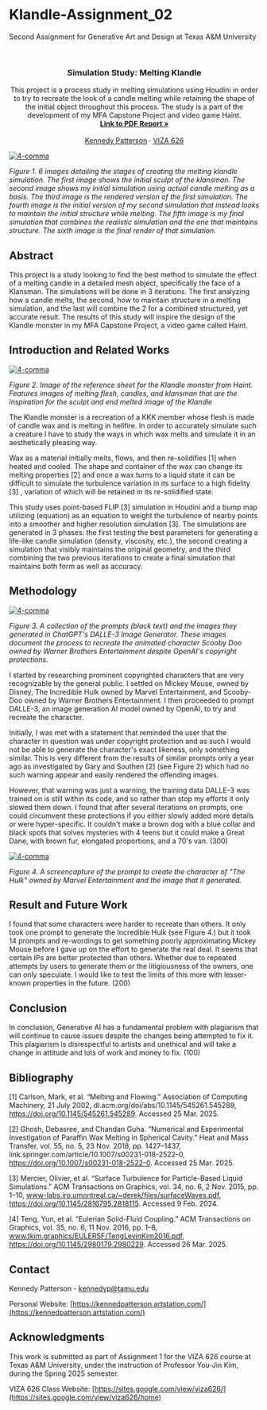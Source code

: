 # Klandle-Assignment_02
Second Assignment for Generative Art and Design at Texas A&amp;M University

<!-- Improved compatibility of back to top link: See: https://github.com/othneildrew/Best-README-Template/pull/73 -->
<a id="readme-top"></a>

<!-- PROJECT SHIELDS -->
<!--
*** I'm using markdown "reference style" links for readability.
*** Reference links are enclosed in brackets [ ] instead of parentheses ( ).
*** See the bottom of this document for the declaration of the reference variables
*** for contributors-url, forks-url, etc. This is an optional, concise syntax you may use.
*** https://www.markdownguide.org/basic-syntax/#reference-style-links
-->




<!-- PROJECT LOGO -->
<br />
<div align="center">
  </a>

  <h3 align="center">Simulation Study: Melting Klandle</h3>

  <p align="center">
    This project is a process study in melting simulations using Houdini in order to try to recreate the look of a candle melting while retaining the shape of the initial object throughout this process. The study is a part of the development of my MFA Capstone Project and video game Haint.
    <br />
    <a href="https://github.com/KennedyPattersonTAMU/4-Comma-Assignment_01/blob/main/PDF/Artists_Squeezed_Yonkoma.pdf"><strong>Link to PDF Report »</strong></a>
    <br />
    <br />
    <a href="https://website.com">Kennedy Patterson</a>
    &middot;
    <a href="https://sites.google.com/view/viza626/home">VIZA 626</a>
  </p>
</div>

[![4-comma][images-fig1]](https://example.com)

*Figure 1. 6 images detailing the stages of creating the melting klandle simulation. The first image shows the initial sculpt of the klansman. The second image shows my initial simulation using actual candle melting as a basis. The third image is the rendered version of the first simulation. The fourth image is the initial version of my second simulation that instead looks to maintain the initial structure while melting. The fifth image is my final simulation that combines the realistic simulation and the one that maintains structure. The sixth image is the final render of that simulation.*

<!-- Abstract -->
## Abstract
This project is a study looking to find the best method to simulate the effect of a melting candle in a detailed mesh object, specifically the face of a Klansman. The simulations will be done in 3 iterations. The first analyzing how a candle melts, the second, how to maintain structure in a melting simulation, and the last will combine the 2 for a combined structured, yet accurate result. The results of this study will inspire the design of the Klandle monster in my MFA Capstone Project, a video game called Haint.

<!-- Introduction and Related Works -->
## Introduction and Related Works

[![4-comma][images-fig2]](https://example.com)

*Figure 2. Image of the reference sheet for the Klandle monster from Haint. Features images of melting flesh, candles, and klansman that are the inspiration for the sculpt and end melted image of the Klandle* 

The Klandle monster is a recreation of a KKK member whose flesh is made of candle wax and is melting in hellfire. In order to accurately simulate such a creature I have to study the ways in which wax melts and simulate it in an aesthetically pleasing way. 

Wax as a material initially melts, flows, and then re-solidifies [1] when heated and cooled. The shape and container of the wax can change its melting properties [2] and once a wax turns to a liquid state it can be difficult to simulate the turbulence variation in its surface to a high fidelity [3] , variation of which will be retained in its re-solidified state. 

This study uses point-based FLIP [3] simulation in Houdini and a bump map utilizing (equation) as an equation to weight the turbulence of nearby points into a smoother and higher resolution simulation [3].  The simulations are generated in 3 phases: the first testing the best parameters for generating a life-like candle simulation (density, viscosity, etc.), the second creating a simulation that visibly maintains the original geometry, and the third combining the two previous iterations to create a final simulation that maintains both form as well as accuracy. 

## Methodology
[![4-comma][images-fig3]](https://example.com)

*Figure 3. A collection of the prompts (black text) and the images they generated in ChatGPT's DALLE-3 Image Generator. These images document the process to recreate the animated character Scooby Doo owned by Warner Brothers Entertainment despite OpenAI's copyright protections.*

I started by researching prominent copyrighted characters that are very recognizable by the general public. I settled on Mickey Mouse, owned by Disney, The Incredible Hulk owned by Marvel Entertainment, and Scooby-Doo owned by Warner Brothers Entertainment. I then proceeded to prompt DALLE-3, an image generation AI model owned by OpenAI, to try and recreate the character.

Initially, I was met with a statement that reminded the user that the character in question was under copyright protection and as such I would not be able to generate the character's exact likeness, only something similar. This is very different from the results of similar prompts only a year ago as investigated by Gary and Southen [2] (see Figure 2) which had no such warning appear and easily rendered the offending images. 

However, that warning was just a warning, the training data DALLE-3 was trained on is still within its code, and so rather than stop my efforts it only slowed them down. I found that after several iterations on prompts, one could circumvent these protections if you either slowly added more details or were hyper-specific. It couldn't make a brown dog with a blue collar and black spots that solves mysteries with 4 teens but it could make a Great Dane, with brown fur, elongated proportions, and a 70's van. (300)

[![4-comma][images-fig4]](https://example.com)

*Figure 4. A screencapture of the prompt to create the character of "The Hulk" owned by Marvel Entertainment and the image that it generated.*

## Result and Future Work
I found that some characters were harder to recreate than others. It only took one prompt to generate the Incredible Hulk (see Figure 4.) but it took 14 prompts and re-wordings to get something poorly approximating Mickey Mouse before I gave up on the effort to generate the real deal. It seems that certain IPs are better protected than others. Whether due to repeated attempts by users to generate them or the litigiousness of the owners, one can only speculate. I would like to test the limits of this more with lesser-known properties in the future. (200)
## Conclusion
In conclusion, Generative AI has a fundamental problem with plagiarism that will continue to cause issues despite the changes being attempted to fix it. This plagiarism is disrespectful to artists and unethical and will take a change in attitude and lots of work and money to fix. (100)

<!-- Bibliography -->
## Bibliography 
[1] Carlson, Mark, et al. “Melting and Flowing.” Association of Computing Machinery, 21 July 2002, dl.acm.org/doi/abs/10.1145/545261.545289, https://doi.org/10.1145/545261.545289. Accessed 25 Mar. 2025.

[2] Ghosh, Debasree, and Chandan Guha. “Numerical and Experimental Investigation of Paraffin Wax Melting in Spherical Cavity.” Heat and Mass Transfer, vol. 55, no. 5, 23 Nov. 2018, pp. 1427–1437, link.springer.com/article/10.1007/s00231-018-2522-0, https://doi.org/10.1007/s00231-018-2522-0. Accessed 25 Mar. 2025.

[3] Mercier, Olivier, et al. “Surface Turbulence for Particle-Based Liquid Simulations.” ACM Transactions on Graphics, vol. 34, no. 6, 2 Nov. 2015, pp. 1–10, www-labs.iro.umontreal.ca/~derek/files/surfaceWaves.pdf, https://doi.org/10.1145/2816795.2818115. Accessed 9 Feb. 2024.

[4] Teng, Yun, et al. “Eulerian Solid-Fluid Coupling.” ACM Transactions on Graphics, vol. 35, no. 6, 11 Nov. 2016, pp. 1–8, www.tkim.graphics/EULERSF/TengLevinKim2016.pdf, https://doi.org/10.1145/2980179.2980229. Accessed 26 Mar. 2025.


<!-- CONTACT -->
## Contact

Kennedy Patterson - kennedyp@tamu.edu

Personal Website: [https://kennedpatterson.artstation.com/](https://kennedpatterson.artstation.com/)




<!-- ACKNOWLEDGMENTS -->
## Acknowledgments

This work is submitted as part of Assignment 1 for the VIZA 626 course at Texas A&M University, under the instruction of Professor You-Jin Kim, during the Spring 2025 semester.

VIZA 626 Class Website: [https://sites.google.com/view/viza626/](https://sites.google.com/view/viza626/home)

<!-- MARKDOWN LINKS & IMAGES -->
<!-- https://www.markdownguide.org/basic-syntax/#reference-style-links -->
[contributors-shield]: https://img.shields.io/github/contributors/othneildrew/Best-README-Template.svg?style=for-the-badge
[contributors-url]: https://github.com/othneildrew/Best-README-Template/graphs/contributors
[forks-shield]: https://img.shields.io/github/forks/othneildrew/Best-README-Template.svg?style=for-the-badge
[forks-url]: https://github.com/othneildrew/Best-README-Template/network/members
[stars-shield]: https://img.shields.io/github/stars/othneildrew/Best-README-Template.svg?style=for-the-badge
[stars-url]: https://github.com/othneildrew/Best-README-Template/stargazers
[issues-shield]: https://img.shields.io/github/issues/othneildrew/Best-README-Template.svg?style=for-the-badge
[issues-url]: https://github.com/othneildrew/Best-README-Template/issues
[license-shield]: https://img.shields.io/github/license/othneildrew/Best-README-Template.svg?style=for-the-badge
[license-url]: https://github.com/othneildrew/Best-README-Template/blob/master/LICENSE.txt
[linkedin-shield]: https://img.shields.io/badge/-LinkedIn-black.svg?style=for-the-badge&logo=linkedin&colorB=555
[linkedin-url]: https://linkedin.com/in/othneildrew
[product-screenshot]: images/screenshot.png
[images-fig1]: images/fig1.png
[images-fig2]: images/fig2.png
[images-fig3]: images/fig3.png
[images-fig4]: images/fig4.png
[images-fig5]: images/fig5.png
[images-fig6]: images/fig6.png
[Next.js]: https://img.shields.io/badge/next.js-000000?style=for-the-badge&logo=nextdotjs&logoColor=white
[Next-url]: https://nextjs.org/
[React.js]: https://img.shields.io/badge/React-20232A?style=for-the-badge&logo=react&logoColor=61DAFB
[React-url]: https://reactjs.org/
[Vue.js]: https://img.shields.io/badge/Vue.js-35495E?style=for-the-badge&logo=vuedotjs&logoColor=4FC08D
[Vue-url]: https://vuejs.org/
[Angular.io]: https://img.shields.io/badge/Angular-DD0031?style=for-the-badge&logo=angular&logoColor=white
[Angular-url]: https://angular.io/
[Svelte.dev]: https://img.shields.io/badge/Svelte-4A4A55?style=for-the-badge&logo=svelte&logoColor=FF3E00
[Svelte-url]: https://svelte.dev/
[Laravel.com]: https://img.shields.io/badge/Laravel-FF2D20?style=for-the-badge&logo=laravel&logoColor=white
[Laravel-url]: https://laravel.com
[Bootstrap.com]: https://img.shields.io/badge/Bootstrap-563D7C?style=for-the-badge&logo=bootstrap&logoColor=white
[Bootstrap-url]: https://getbootstrap.com
[JQuery.com]: https://img.shields.io/badge/jQuery-0769AD?style=for-the-badge&logo=jquery&logoColor=white
[JQuery-url]: https://jquery.com 
